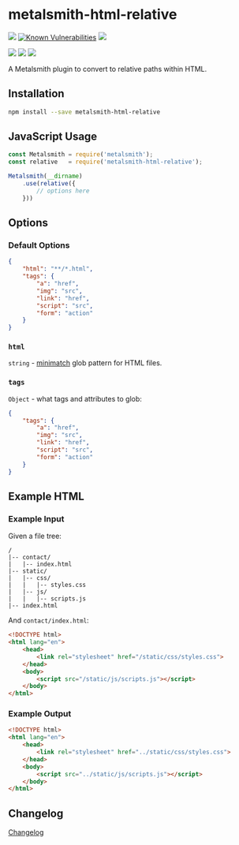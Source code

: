 # metalsmith-html-relative

[![](https://badgen.net/npm/v/metalsmith-html-relative?icon=npm)](https://www.npmjs.com/package/metalsmith-html-relative)
[![Known Vulnerabilities](https://snyk.io/test/npm/metalsmith-html-relative/badge.svg)](https://snyk.io/test/npm/metalsmith-html-relative)
[![](https://badgen.net/npm/dw/metalsmith-html-relative)](https://www.npmjs.com/package/metalsmith-html-relative)

[![](https://badgen.net/badge/emmercm/metalsmith-html-relative/purple?icon=github)](https://github.com/emmercm/metalsmith-html-relative)
[![](https://badgen.net/codecov/c/github/emmercm/metalsmith-html-relative/master?icon=codecov)](https://codecov.io/gh/emmercm/metalsmith-html-relative)
[![](https://badgen.net/github/license/emmercm/metalsmith-html-relative?color=grey)](https://github.com/emmercm/metalsmith-html-relative/blob/master/LICENSE)

A Metalsmith plugin to convert to relative paths within HTML.

## Installation

```bash
npm install --save metalsmith-html-relative
```

## JavaScript Usage

```javascript
const Metalsmith = require('metalsmith');
const relative   = require('metalsmith-html-relative');

Metalsmith(__dirname)
    .use(relative({
        // options here
    }))
```

## Options

### Default Options

```json
{
    "html": "**/*.html",
    "tags": {
        "a": "href",
        "img": "src",
        "link": "href",
        "script": "src",
        "form": "action"
    }
}
```

### `html`

`string` - [minimatch](https://www.npmjs.com/package/minimatch) glob pattern for HTML files.

### `tags`

`Object` - what tags and attributes to glob:

```json
{
    "tags": {
        "a": "href",
        "img": "src",
        "link": "href",
        "script": "src",
        "form": "action"
    }
}
```

## Example HTML

### Example Input

Given a file tree:

```
/
|-- contact/
|   |-- index.html
|-- static/
|   |-- css/
|   |   |-- styles.css
|   |-- js/
|   |   |-- scripts.js
|-- index.html
```

And `contact/index.html`:

```html
<!DOCTYPE html>
<html lang="en">
    <head>
        <link rel="stylesheet" href="/static/css/styles.css">
    </head>
    <body>
        <script src="/static/js/scripts.js"></script>
    </body>
</html>
```

### Example Output

```html
<!DOCTYPE html>
<html lang="en">
    <head>
        <link rel="stylesheet" href="../static/css/styles.css">
    </head>
    <body>
        <script src="../static/js/scripts.js"></script>
    </body>
</html>
```

## Changelog

[Changelog](./CHANGELOG.md)

